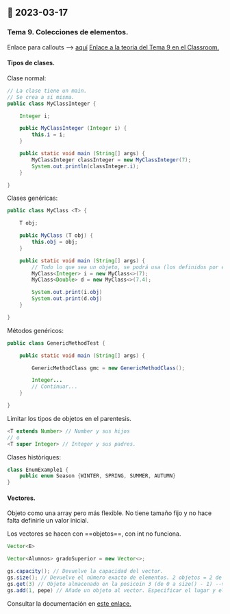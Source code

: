 ## 📓 2023-03-17

### Tema 9. Colecciones de elementos.

Enlace para callouts --> [aquí](https://help.obsidian.md/Editing+and+formatting/Callouts)
[Enlace a la teoria del Tema 9 en el Classroom.](https://classroom.google.com/c/NTQ3OTA2ODI1NTg5/m/NTQ3OTA2ODI1NjU2/details)

#### Tipos de clases.

Clase normal:

````java
// La clase tiene un main.
// Se crea a si misma.
public class MyClassInteger {

	Integer i;

	public MyClassInteger (Integer i) {
		this.i = i;
	}

	public static void main (String[] args) {
		MyClassInteger classInteger = new MyClassInteger(7);
		System.out.println(classInteger.i);
	}

}
````

Clases genéricas:

````java
public class MyClass <T> {

	T obj;

	public MyClass (T obj) {
		this.obj = obj;
	}

	public static void main (String[] args) {
		// Todo lo que sea un objeto, se podrá usa (los definidos por el usuario tambien)
		MyClass<Integer> i = new MyClass<>(7);
		MyClass<Double> d = new MyClass<>(7.4);

		System.out.print(i.obj)
		System.out.print(d.obj)
	}

}
````

Métodos genéricos:

````java
public class GenericMethodTest {

	public static void main (String[] args) {

		GenericMethodClass gmc = new GenericMethodClass();

		Integer...
		// Continuar...
	}

}
````

Limitar los tipos de objetos en el parentesis.

````java
<T extends Number> // Number y sus hijos
// o
<T super Integer> // Integer y sus padres. 
````

Clases històriques:

````java
class EnumExample1 {
	public enum Season {WINTER, SPRING, SUMMER, AUTUMN}
}
````

#### Vectores.

Objeto como una array pero más flexible. No tiene tamaño fijo y no hace falta definirle un valor inicial.

Los vectores se hacen con ==objetos==, con int no funciona.

````java
Vector<E>

Vector<Alumnos> gradoSuperior = new Vector<>;

gs.capacity(); // Devuelve la capacidad del vector.
gs.size(); // Devuelve el número exacto de elementos. 2 objetos = 2 de size.
gs.get(3) // Objeto almacenado en la posicoin 3 (de 0 a size() - 1) --> size = 4
gs.add(1, pepe) // Añade un objeto al vector. Especificar el lugar y el objeto. Lo moverá automáticamente.
````

Consultar la documentación en [este enlace.](https://docs.oracle.com/javase/8/docs/api/java/util/Vector.html)
